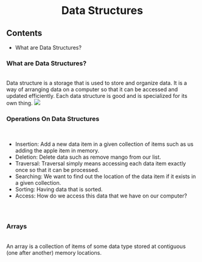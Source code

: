 <div align="center"><h1>Data Structures</h1></div>
<div>
  <h2>Contents</h2>
  <ul>
    <li>What are Data Structures?</li>
  </ul>
</div>
<h3>What are Data Structures?</h3><br>
<span>Data structure is a storage that is used to store and organize data. It is a way of arranging data on a computer so that it can be
accessed and updated efficiently. Each data structure is good and is specialized for its own thing.</span>
<img src="https://github.com/Sreeragpa/DSA/assets/84066738/7a5a356d-16fe-4960-821d-1ad8706c1613"></img>
<h3>Operations On Data Structures</h3><br>
<ul>
  <li>Insertion: Add a new data item in a given collection of items such as us adding the apple item in memory.</li>
  <li>Deletion: Delete data such as remove mango from our list.</li>
  <li>Traversal: Traversal simply means accessing each data item exactly once so that it can be processed.</li>
  <li>Searching: We want to find out the location of the data item if it exists in a given collection.</li>
  <li>Sorting: Having data that is sorted.</li>
  <li>Access: How do we access this data that we have on our computer?</li>
</ul>
<h3></h3><br>
<h3>Arrays</h3><br>
<span>An array is a collection of items of some data type stored at contiguous (one after another) memory locations.</span>







